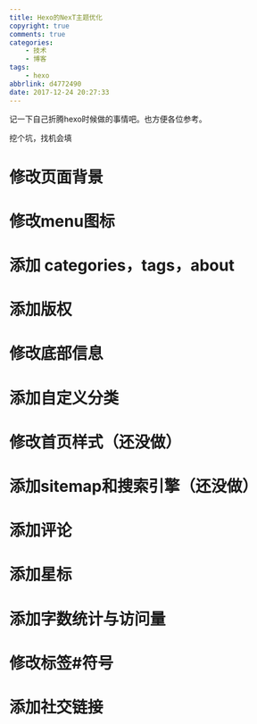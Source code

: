 ```yaml
---
title: Hexo的NexT主题优化
copyright: true
comments: true
categories:
    - 技术
    - 博客
tags:
    - hexo
abbrlink: d4772490
date: 2017-12-24 20:27:33
---
```

记一下自己折腾hexo时候做的事情吧。也方便各位参考。
<!--more-->
挖个坑，找机会填
# 修改页面背景
# 修改menu图标
# 添加 categories，tags，about
# 添加版权
# 修改底部信息
# 添加自定义分类
# 修改首页样式（还没做）
# 添加sitemap和搜索引擎（还没做）
# 添加评论
# 添加星标
# 添加字数统计与访问量
# 修改标签#符号
# 添加社交链接